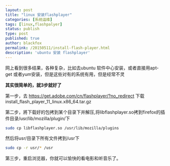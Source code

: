 ```yaml
---
layout: post
title: "linux 安装flashplayer"
categories: [系统运维]
tags: [linux,flashpalyer]
status: publish
type: post
published: true
author: blackfox
permalink: /20150511/install-flash-player.html
description: 'ubuntu 安装 flashplayer'
---
```


网上看到很多结果，各种复杂，比如去ubuntu 软件中心安装，或者直接用apt-get 或者yum安装，但是这些对有的系统有用，但是经常不灵

<strong>其实很简单的，就3步就好了</strong>

第一步，去 https://get.adobe.com/cn/flashplayer/?no_redirect 下载 install_flash_player_11_linux.x86_64.tar.gz

第二步，將下载好的包拷到某个目录下并解压,将libflashplayer.so拷到firefox的插件目录/usr/lib/mozilla/plugin/下

```bash
sudo cp libflashplayer.so /usr/lib/mozilla/plugins
```

然后将usr/目录下所有文件拷到/usr下

```bash
sudo cp -r usr/* /usr
```

第三步，重启浏览器，你就可以愉快的看电影和听音乐了。

